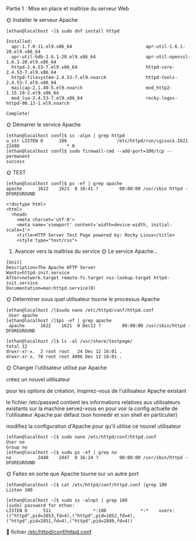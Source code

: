 Partie 1 : Mise en place et maîtrise du serveur Web


🌞 Installer le serveur Apache

````
[ethan@localhost ~]$ sudo dnf install httpd

Installed:
  apr-1.7.0-11.el9.x86_64                            apr-util-1.6.1-20.el9.x86_64
  apr-util-bdb-1.6.1-20.el9.x86_64                   apr-util-openssl-1.6.1-20.el9.x86_64
  httpd-2.4.53-7.el9.x86_64                          httpd-core-2.4.53-7.el9.x86_64
  httpd-filesystem-2.4.53-7.el9.noarch               httpd-tools-2.4.53-7.el9.x86_64
  mailcap-2.1.49-5.el9.noarch                        mod_http2-1.15.19-2.el9.x86_64
  mod_lua-2.4.53-7.el9.x86_64                        rocky-logos-httpd-90.13-1.el9.noarch

Complete!
````


🌞 Démarrer le service Apache
````
[ethan@localhost conf]$ ss -alpn | grep httpd
u_str LISTEN 0      100                   /etc/httpd/run/cgisock.1621 22480                  * 0        
[ethan@localhost conf]$ sudo firewall-cmd --add-port=100/tcp --permanent
success
````


🌞 TEST

````
[ethan@localhost conf]$ ps -ef | grep apache
apache      1622    1621  0 16:41 ?        00:00:00 /usr/sbin httpd -DFOREGROUND
````
````
<!doctype html>
<html>
  <head>
    <meta charset='utf-8'>
    <meta name='viewport' content='width=device-width, initial-scale=1'>
    <title>HTTP Server Test Page powered by: Rocky Linux</title>
    <style type="text/css">
  ````

1. Avancer vers la maîtrise du service
🌞 Le service Apache...

```` 
[Unit]
Description=The Apache HTTP Server
Wants=httpd-init.service
After=network.target remote-fs.target nss-lookup.target httpd-init.service
Documentation=man:httpd.service(8)
````

🌞 Déterminer sous quel utilisateur tourne le processus Apache

````
[ethan@localhost /]$sudo nano /etc/httpd/conf/httpd.conf
 User apache
[ethan@localhost /]$ps -ef | grep apache
 apache      1622    1621  0 Dec12 ?        00:00:00 /usr/sbin/httpd -DFOREGROUND
````


````
[ethan@localhost /]$ ls -al /usr/share/testpage/
total 12
drwxr-xr-x.  2 root root   24 Dec 12 16:01 .
drwxr-xr-x. 78 root root 4096 Dec 12 16:01 .
````

🌞 Changer l'utilisateur utilisé par Apache

créez un nouvel utilisateur

pour les options de création, inspirez-vous de l'utilisateur Apache existant

le fichier /etc/passwd contient les informations relatives aux utilisateurs existants sur la machine
servez-vous en pour voir la config actuelle de l'utilisateur Apache par défaut (son homedir et son shell en particulier)




modifiez la configuration d'Apache pour qu'il utilise ce nouvel utilisateur
````
[ethan@localhost ~]$ sudo nano /etc/httpd/conf/httpd.conf
User no
Group no
[ethan@localhost ~]$ sudo ps -ef | grep no
no          2448    2447  0 16:24 ?        00:00:00 /usr/sbin/httpd -DFOREGROUND
````

🌞 Faites en sorte que Apache tourne sur un autre port

````
[ethan@localhost ~]$ cat /etc/httpd/conf/httpd.conf |grep 100
Listen 100
````
````
[ethan@localhost ~]$ sudo ss -alnpt | grep 100
[sudo] password for ethan:
LISTEN 0      511                *:100             *:*    users:(("httpd",pid=2853,fd=4),("httpd",pid=2852,fd=4),("httpd",pid=2851,fd=4),("httpd",pid=2849,fd=4))
````

📁 fichier  [ /etc/httpd/conf/httpd.conf](./config/httpd.conf)